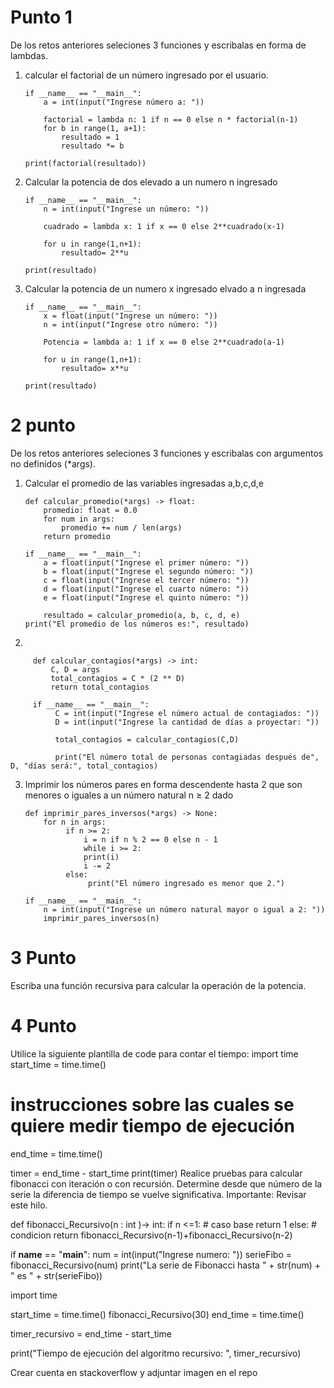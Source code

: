 
# Punto 1

De los retos anteriores seleciones 3 funciones y escribalas en forma de lambdas.

1. calcular el factorial de un número ingresado por el usuario.

       if __name__ == "__main__":
           a = int(input("Ingrese número a: "))
  
           factorial = lambda n: 1 if n == 0 else n * factorial(n-1)
           for b in range(1, a+1):
               resultado = 1 
               resultado *= b

       print(factorial(resultado))
       
       
2.  Calcular la potencia de dos elevado a un numero n ingresado 

        if __name__ == "__main__":
            n = int(input("Ingrese un número: "))
  
            cuadrado = lambda x: 1 if x == 0 else 2**cuadrado(x-1)
  
            for u in range(1,n+1): 
                resultado= 2**u

        print(resultado)
        
        
3. Calcular la potencia de un numero x ingresado elvado a n ingresada 

       if __name__ == "__main__":
           x = float(input("Ingrese un número: "))
           n = int(input("Ingrese otro número: "))
  
           Potencia = lambda a: 1 if x == 0 else 2**cuadrado(a-1)
  
           for u in range(1,n+1): 
               resultado= x**u

       print(resultado)


#  2 punto 
De los retos anteriores seleciones 3 funciones y escribalas con argumentos no definidos (*args).

1. Calcular el promedio de las variables ingresadas a,b,c,d,e 


       def calcular_promedio(*args) -> float:
           promedio: float = 0.0
           for num in args:
               promedio += num / len(args)
           return promedio

       if __name__ == "__main__":
           a = float(input("Ingrese el primer número: "))
           b = float(input("Ingrese el segundo número: "))
           c = float(input("Ingrese el tercer número: "))
           d = float(input("Ingrese el cuarto número: "))
           e = float(input("Ingrese el quinto número: "))
    
           resultado = calcular_promedio(a, b, c, d, e)
       print("El promedio de los números es:", resultado)
  2. 


         def calcular_contagios(*args) -> int:
             C, D = args
             total_contagios = C * (2 ** D)
             return total_contagios

         if __name__ == "__main__":
              C = int(input("Ingrese el número actual de contagiados: "))
              D = int(input("Ingrese la cantidad de días a proyectar: "))

              total_contagios = calcular_contagios(C,D)

              print("El número total de personas contagiadas después de", D, "días será:", total_contagios)
    
3. Imprimir los números pares en forma descendente hasta 2 que son menores o iguales a un número natural n ≥ 2 dado
                
       def imprimir_pares_inversos(*args) -> None:
           for n in args:
                if n >= 2:
                    i = n if n % 2 == 0 else n - 1
                    while i >= 2:
                    print(i)
                    i -= 2
                else:
                     print("El número ingresado es menor que 2.")

       if __name__ == "__main__":
           n = int(input("Ingrese un número natural mayor o igual a 2: "))
           imprimir_pares_inversos(n)

# 3 Punto 
Escriba una función recursiva para calcular la operación de la potencia.

# 4 Punto 

Utilice la siguiente plantilla de code para contar el tiempo:
import time
start_time = time.time()
# instrucciones sobre las cuales se quiere medir tiempo de ejecución
end_time = time.time()

timer = end_time - start_time
print(timer)
Realice pruebas para calcular fibonacci con iteración o con recursión. Determine desde que número de la serie la diferencia de tiempo se vuelve significativa. Importante: Revisar este hilo.

def fibonacci_Recursivo(n : int )-> int:
  if n <=1:
    # caso base
    return 1
  else:
    # condicion
    return fibonacci_Recursivo(n-1)+fibonacci_Recursivo(n-2)  

if __name__ == "__main__":
  num = int(input("Ingrese numero: "))
  serieFibo = fibonacci_Recursivo(num)
  print("La serie de Fibonacci hasta " + str(num) + " es " + str(serieFibo))
  
import time

start_time = time.time()
fibonacci_Recursivo(30)
end_time = time.time()

timer_recursivo = end_time - start_time


print("Tiempo de ejecución del algoritmo recursivo: ", timer_recursivo)


Crear cuenta en stackoverflow y adjuntar imagen en el repo

